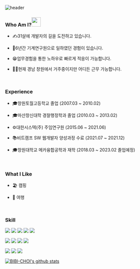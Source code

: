 ![header](https://capsule-render.vercel.app/api?type=waving&color=auto&height=300&section=header&text=Hi,%20I'm%20silbia&fontSize=90)

### Who Am I?<img src="https://raw.githubusercontent.com/MartinHeinz/MartinHeinz/master/wave.gif" width="30px" style="max-width: 100%;">
- ✍31살에 개발자의 길을 도전하고 있습니다.

- 👔6년간 기계연구원으로 일하였던 경험이 있습니다.

- 😁업무경험을 통한 노하우로 빠르게 적응이 가능합니다.

- 🚗🚗현재 경남 창원에서 거주중이지만 어디든 근무 가능합니다.
<br/>

### Experience
- 🎓창원토월고등학교 졸업 (2007.03 ~ 2010.02)

- 🎓마산창신대학 경찰행정학과 졸업 (2010.03 ~ 2013.02)

- ⚙대한시스텍(주) 주임연구원 (2015.06 ~ 2021.06)

- 📚비트캠프 SW 웹개발자 양성과정 수료 (2021.07 ~ 2021.12)

- 🎓창원대학교 메카융합공학과 재학 (2018.03 ~ 2023.02 졸업예정)
<br/>

### What I Like
- 🏖 캠핑

- 🚙 여행
<br/>

### Skill
<p>
  <img src="https://img.shields.io/badge/java-007396?style=for-the-badge&logo=java&logoColor=white"> 
  <img src="https://img.shields.io/badge/html5-E34F26?style=for-the-badge&logo=html5&logoColor=white"> 
  <img src="https://img.shields.io/badge/css-1572B6?style=for-the-badge&logo=css3&logoColor=white"> 
  <img src="https://img.shields.io/badge/javascript-F7DF1E?style=for-the-badge&logo=javascript&logoColor=black"> 
  <img src="https://img.shields.io/badge/jquery-0769AD?style=for-the-badge&logo=jquery&logoColor=white">
  <br/>
</p>
<p>
  <img src="https://img.shields.io/badge/oracle-F80000?style=for-the-badge&logo=oracle&logoColor=white"> 
  <img src="https://img.shields.io/badge/mysql-4479A1?style=for-the-badge&logo=mysql&logoColor=white">   
  <img src="https://img.shields.io/badge/spring-6DB33F?style=for-the-badge&logo=spring&logoColor=white"> 
  <img src="https://img.shields.io/badge/bootstrap-7952B3?style=for-the-badge&logo=bootstrap&logoColor=white">
  <br/>
</p>
<p>
  <img src="https://img.shields.io/badge/github-181717?style=for-the-badge&logo=github&logoColor=white">
  <img src="https://img.shields.io/badge/git-F05032?style=for-the-badge&logo=git&logoColor=white">
  <img src="https://img.shields.io/badge/notion-000000?style=for-the-badge&logo=notion&logoColor=white">
  <br/>
</p>


[![BIBI-CHOI's github stats](https://github-readme-stats.vercel.app/api/top-langs/?username=BIBI-CHOI&show_icons=true&hide_border=true&title_color=004386&icon_color=004386&layout=compact)](https://github.com/BIBI-CHOI)



 
